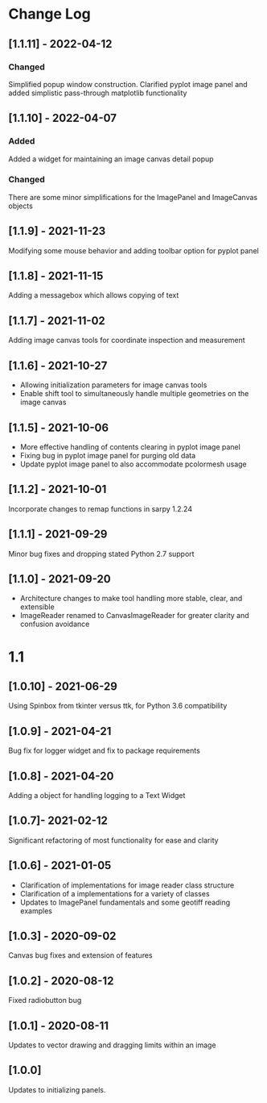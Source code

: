 # Change Log

## [1.1.11] - 2022-04-12
### Changed
Simplified popup window construction. Clarified pyplot image panel and added 
simplistic pass-through matplotlib functionality

## [1.1.10] - 2022-04-07
### Added
Added a widget for maintaining an image canvas detail popup
### Changed
There are some minor simplifications for the ImagePanel and ImageCanvas objects

## [1.1.9] - 2021-11-23
Modifying some mouse behavior and adding toolbar option for pyplot panel

## [1.1.8] - 2021-11-15
Adding a messagebox which allows copying of text

## [1.1.7] - 2021-11-02
Adding image canvas tools for coordinate inspection and measurement

## [1.1.6] - 2021-10-27
- Allowing initialization parameters for image canvas tools 
- Enable shift tool to simultaneously handle multiple geometries on the image canvas

## [1.1.5] - 2021-10-06
- More effective handling of contents clearing in pyplot image panel
- Fixing bug in pyplot image panel for purging old data
- Update pyplot image panel to also accommodate pcolormesh usage

## [1.1.2] - 2021-10-01
Incorporate changes to remap functions in sarpy 1.2.24

## [1.1.1] - 2021-09-29
Minor bug fixes and dropping stated Python 2.7 support

## [1.1.0] - 2021-09-20
- Architecture changes to make tool handling more stable, clear, and extensible
- ImageReader renamed to CanvasImageReader for greater clarity and confusion avoidance

# 1.1

## [1.0.10] - 2021-06-29
Using Spinbox from tkinter versus ttk, for Python 3.6 compatibility

## [1.0.9] - 2021-04-21
Bug fix for logger widget and fix to package requirements

## [1.0.8] - 2021-04-20
Adding a object for handling logging to a Text Widget

## [1.0.7]- 2021-02-12
Significant refactoring of most functionality for ease and clarity

## [1.0.6] - 2021-01-05
- Clarification of implementations for image reader class structure
- Clarification of a implementations for a variety of classes
- Updates to ImagePanel fundamentals and some geotiff reading examples

## [1.0.3] - 2020-09-02
Canvas bug fixes and extension of features

## [1.0.2] - 2020-08-12
Fixed radiobutton bug

## [1.0.1] - 2020-08-11
Updates to vector drawing and dragging limits within an image

## [1.0.0]
Updates to initializing panels.
